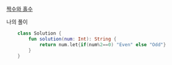 [짝수와 홀수](https://programmers.co.kr/learn/courses/30/lessons/12937)

나의 풀이
```kotlin
    class Solution {
        fun solution(num: Int): String {
            return num.let{if(num%2==0) "Even" else "Odd"}
        }
    }
```